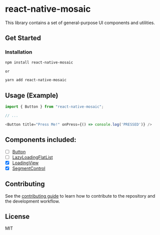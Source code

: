 # react-native-mosaic

This library contains a set of general-purpose UI components and utilities.

## Get Started

### Installation

```sh
npm install react-native-mosaic

or 

yarn add react-native-mosaic
```

## Usage (Example)

```js
import { Button } from "react-native-mosaic";

// ...

<Button title="Press Me!" onPress={() => console.log('PRESSED')} />
```

## Components included:
- [ ] [Button](https://reactnativeelements.com/docs/bottomsheet)
- [ ] [LazyLoadingFlatList](https://reactnativeelements.com/docs/badge)
- [x] [LoadingView](https://github.com/AdamLee321/react-native-mosaic/blob/master/docs/LoadingView.md)
- [x] [SegmentControl](https://github.com/AdamLee321/react-native-mosaic/blob/master/docs/SegmentControl.md)

## Contributing

See the [contributing guide](CONTRIBUTING.md) to learn how to contribute to the repository and the development workflow.

## License

MIT
